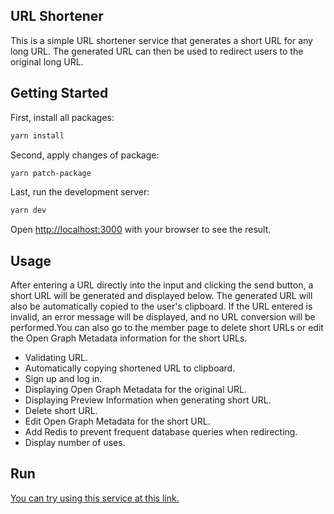 ## URL Shortener

This is a simple URL shortener service that generates a short URL for any long URL. The generated URL can then be used to redirect users to the original long URL.

## Getting Started

First, install all packages:

```bash
yarn install
```

Second, apply changes of package:

```bash
yarn patch-package
```

Last, run the development server:

```bash
yarn dev
```

Open [http://localhost:3000](http://localhost:3000) with your browser to see the result.

## Usage

After entering a URL directly into the input and clicking the send button, a short URL will be generated and displayed below. The generated URL will also be automatically copied to the user's clipboard. If the URL entered is invalid, an error message will be displayed, and no URL conversion will be performed.You can also go to the member page to delete short URLs or edit the Open Graph Metadata information for the short URLs.

- Validating URL.
- Automatically copying shortened URL to clipboard.
- Sign up and log in.
- Displaying Open Graph Metadata for the original URL.
- Displaying Preview Information when generating short URL.
- Delete short URL.
- Edit Open Graph Metadata for the short URL.
- Add Redis to prevent frequent database queries when redirecting.
- Display number of uses.

## Run

[You can try using this service at this link.](https://url-shortener-6owq.onrender.com/)
